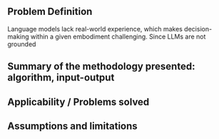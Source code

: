 ## Problem Definition
Language models lack real-world experience, which makes decision-making within a given embodiment challenging.  Since LLMs are not grounded 

## Summary of the methodology presented: algorithm, input-output

## Applicability / Problems solved

## Assumptions and limitations

